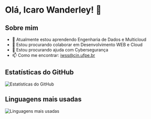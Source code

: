 # Olá, Icaro Wanderley! 👋

## Sobre mim

- 🌱 Atualmente estou aprendendo Engenharia de Dados e Multicloud
- 👯 Estou procurando colaborar em Desenvolvimento WEB e Cloud
- 🤔 Estou procurando ajuda com Cybersegurança
- 📫 Como me encontrar: iwss@cin.ufpe.br 


## Estatísticas do GitHub

![Estatísticas do GitHub](https://github-readme-stats.vercel.app/api?username=IcaroWanderley&show_icons=true&theme=radical)

## Linguagens mais usadas

![Linguagens mais usadas](https://github-readme-stats.vercel.app/api/top-langs/?username=IcaroWanderley&layout=compact&theme=radical)
